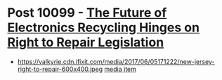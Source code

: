 # Post 10099 - [The Future of Electronics Recycling Hinges on Right to Repair Legislation](https://www.ifixit.com/News/10099/calrecycle-electronics-recycling-report)

- https://valkyrie.cdn.ifixit.com/media/2017/06/05171222/new-jersey-right-to-repair-600x400.jpeg [media item](media-27637.md)